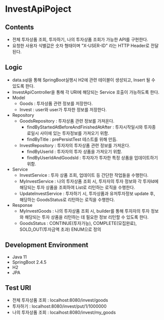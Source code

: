 # InvestApiPoject

## Contents
- 전체 투자상품 조회, 투자하기, 나의 투자상품 조회가 가능한 API를 구현한다.
- 요청한 사용자 식별값은 숫자 형태이며 "X-USER-ID" 라는 HTTP Header로 전달된다.

## Logic
- data.sql을 통해 SpringBoot실행시 H2에 관련 테이블이 생성되고, Insert 될 수 있도록 한다.
- InvestApiController을 통해 각 URI에 해당되는 Service 호출이 가능하도록 한다.
- Model
  - Goods : 투자상품 관련 정보를 저장한다.
  - Invest : user와 user가 투자한 정보를 저장한다.
- Repository
  - GoodsRepository : 투자상품 관련 정보를 가져온다.
    - findByStartedAtBeforeAndFinishedAtAfter : 투자시작일시와 투자종료일시 사이에 있는 투자정보를 가져오기 위함.
    - findByTitle : prePersistTest 테스트를 위해 만듬.
  - InvestRepository : 투자자의 투자상품 관련 정보를 가져온다.
    - findByUserId : 투자자의 투자 상품을 가져오기 위함.
    - findByUserIdAndGoodsId : 투자자가 투자한 특정 상품을 업데이트하기 위함.
- Service
  - InvestService : 투자 상품 조회, 업데이트 등 간단한 작업들을 수행한다.
  - MyInvestService : 나의 투자상품 조회 시, 투자자의 투자 정보와 각 투자Id에 해당되는 투자 상품을 조회하여 List<MyInvestGoods>로 리턴하는 로직을 수행한다.
  - UpdateInvestService : 투자하기 시, 투자상품과 유저투자정보 update 후, 해당하는 GoodsStatus로 리턴하는 로직을 수행한다.
- Response
  - MyInvestGoods : 나의 투자상품 조회 시, builder를 통해 투자자의 투자 정보와 해당되는 투자 상품을 리턴하는 데 필요한 정보 리턴할 수 있도록 한다.
  - GoodsStatus : CONTINUE(투자가능), COMPLETE(모집완료), SOLD_OUT(투자금액 초과) ENUM으로 정의


## Development Environment
- Java 11
- SpringBoot 2.4.5
- H2
- JPA


## Test URI
- 전체 투자상품 조회 : localhost:8080/invest/goods
- 투자하기 : localhost:8080/invest/put/1/1000000
- 나의 투자상품 조회 : localhost:8080/invest/my_goods

